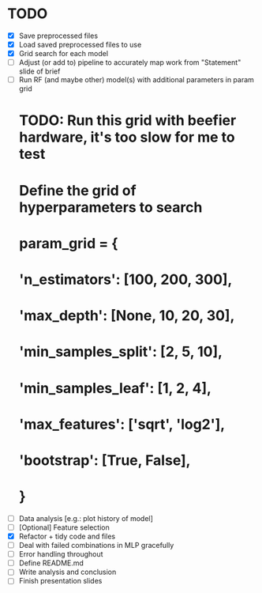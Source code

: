 # TODO

- [x] Save preprocessed files
- [x] Load saved preprocessed files to use
- [x] Grid search for each model
- [ ] Adjust (or add to) pipeline to accurately map work from "Statement" slide of brief
- [ ] Run RF (and maybe other) model(s) with additional parameters in param grid
    # TODO: Run this grid with beefier hardware, it's too slow for me to test
    # Define the grid of hyperparameters to search
    # param_grid = {
    #     'n_estimators': [100, 200, 300],  
    #     'max_depth': [None, 10, 20, 30], 
    #     'min_samples_split': [2, 5, 10], 
    #     'min_samples_leaf': [1, 2, 4],   
    #     'max_features': ['sqrt', 'log2'],
    #     'bootstrap': [True, False],      
    # }
- [ ] Data analysis [e.g.: plot history of model]
- [ ] [Optional] Feature selection
- [x] Refactor + tidy code and files
- [ ] Deal with failed combinations in MLP gracefully
- [ ] Error handling throughout
- [ ] Define README.md
- [ ] Write analysis and conclusion
- [ ] Finish presentation slides